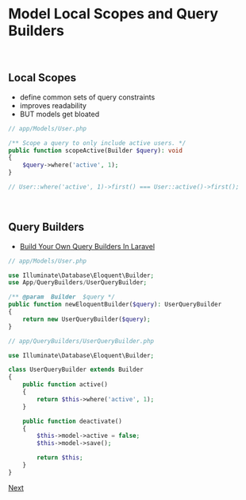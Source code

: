 # Model Local Scopes and Query Builders
<br/>

## Local Scopes
- define common sets of query constraints
- improves readability
- BUT models get bloated

```php
// app/Models/User.php

/** Scope a query to only include active users. */
public function scopeActive(Builder $query): void
{
    $query->where('active', 1);
}

// User::where('active', 1)->first() === User::active()->first();
```
<br/>

## Query Builders
- [Build Your Own Query Builders In Laravel](https://martinjoo.dev/build-your-own-laravel-query-builders)

```php
// app/Models/User.php

use Illuminate\Database\Eloquent\Builder;
use App/QueryBuilders/UserQueryBuilder;

/** @param  Builder  $query */
public function newEloquentBuilder($query): UserQueryBuilder
{
    return new UserQueryBuilder($query);
}
```

```php
// app/QueryBuilders/UserQueryBuilder.php

use Illuminate\Database\Eloquent\Builder;

class UserQueryBuilder extends Builder
{
    public function active()
    {
        return $this->where('active', 1);
    }

    public function deactivate()
    {
        $this->model->active = false;
        $this->model->save();

        return $this;
    }
}
```
[Next](https://github.com/jcergolj/my-laravel-adventure/blob/master/10.filesystem-disks.md)

